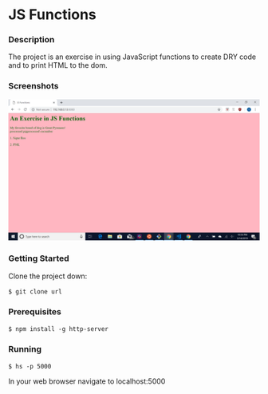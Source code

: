# JS Functions  
### Description  
The project is an exercise in using JavaScript functions to create DRY code and to print HTML to the dom.  
### Screenshots  
![Screenshot of a page that displays a numbered list of two band names, two food product strings, and a sentence about dog breeds  which have been printed to the page using JS functions.](https://raw.githubusercontent.com/sarahjulesthorne/js-functions/master/images/2019-03-14%20(2).png "Screenshot of text printed to a page using JS functions")  
### Getting Started  
Clone the project down:  
```  
$ git clone url  
```  
### Prerequisites  
```  
$ npm install -g http-server  
```  
### Running  
```  
$ hs -p 5000  
```  
In your web browser navigate to localhost:5000
